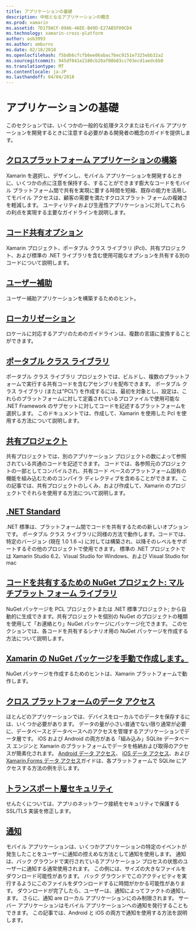 ```yaml
---
title: アプリケーションの基礎
description: 中核となるアプリケーションの概念
ms.prod: xamarin
ms.assetid: 7D179ACF-09A6-46EE-B49D-E27AB5F09CD4
ms.technology: xamarin-cross-platform
author: asb3993
ms.author: amburns
ms.date: 02/18/2018
ms.openlocfilehash: f5bd66cfcfb6ee06abac7bec9151e7325ebb32a2
ms.sourcegitcommit: 945df041e2180cb20af08b83cc703ecd1aedc6b0
ms.translationtype: MT
ms.contentlocale: ja-JP
ms.lasthandoff: 04/04/2018
---
```

# <a name="application-fundamentals"></a>アプリケーションの基礎

このセクションでは、いくつかの一般的な処理タスクまたはモバイル アプリケーションを開発するときに注意する必要がある開発者の概念のガイドを提供します。

##  <a name="building-cross-platform-applicationscross-platformapp-fundamentalsbuilding-cross-platform-applicationsindexmd"></a>[クロスプラットフォーム アプリケーションの構築](~/cross-platform/app-fundamentals/building-cross-platform-applications/index.md)

Xamarin を選択し、デザインし、モバイル アプリケーションを開発するときに、いくつかの点に注意を保持する、することができます膨大なコードをモバイル プラットフォーム間で共有を実現に要する時間を短縮、既存の能力を活用してモバイル アクセスは、顧客の需要を満たすクロスプラット フォームの複雑さを軽減します。&nbsp;ユーティリティおよび生産性アプリケーションに対してこれらの利点を実現する主要なガイドラインを説明します。

## <a name="code-sharing-optionscode-sharingmd"></a>[コード共有オプション](code-sharing.md)

Xamarin プロジェクト、ポータブル クラス ライブラリ (Pcl)、共有プロジェクト、および標準の .NET ライブラリを含む使用可能なオプションを共有する別のコードについて説明します。


## <a name="accessibilityaccessibilitymd"></a>[ユーザー補助](accessibility.md)

ユーザー補助アプリケーションを構築するためのヒント。


## <a name="localizationlocalizationmd"></a>[ローカリゼーション](localization.md)

ロケールに対応するアプリのためのガイドラインは、複数の言語に変換することができます。


##  <a name="portable-class-librariescross-platformapp-fundamentalspclmd"></a>[ポータブル クラス ライブラリ](~/cross-platform/app-fundamentals/pcl.md)

ポータブル クラス ライブラリ プロジェクトでは、ビルドし、複数のプラットフォームで実行する共有コードを含むアセンブリを配布できます。 ポータブル クラス ライブラリ (または"PCL") を作成するには、最初を対象とし、設定は、これらのプラットフォームに対して定義されているプロファイルで使用可能な .NET Framework のサブセットに対してコードを記述するプラットフォームを選択します。 このドキュメントでは、作成して、Xamarin を使用した Pcl を使用する方法について説明します。

##  <a name="shared-projectscross-platformapp-fundamentalsshared-projectsmd"></a>[共有プロジェクト](~/cross-platform/app-fundamentals/shared-projects.md)

共有プロジェクトでは、別のアプリケーション プロジェクトの数によって参照されている共通のコードを記述できます。 コードでは、各参照元のプロジェクトの一部としてコンパイルされ、共有コード ベースのプラットフォーム固有の機能を組み込むためのコンパイラ ディレクティブを含めることができます。 この記事では、共有プロジェクトのしくみ、および作成して、Xamarin のプロジェクトでそれらを使用する方法について説明します。

##  <a name="net-standardcross-platformapp-fundamentalsnet-standardmd"></a>[.NET Standard](~/cross-platform/app-fundamentals/net-standard.md)

.NET 標準は、プラットフォーム間でコードを共有するための新しいオプションです。 ポータブル クラス ライブラリに同様の方法で動作します。コードでは、特定のバージョン (現在 1.0 1.6 ~) に対しては構築され、以降そのレベルをサポートするその他のプロジェクトで使用できます。 標準の .NET プロジェクトでは Xamarin Studio 6.2、Visual Studio for Windows、および Visual Studio for mac

##  <a name="nuget-projects-multiplatform-libraries-for-code-sharingcross-platformapp-fundamentalsnuget-multiplatform-librariesindexmd"></a>[コードを共有するための NuGet プロジェクト: マルチプラット フォーム ライブラリ](~/cross-platform/app-fundamentals/nuget-multiplatform-libraries/index.md)

NuGet パッケージを PCL プロジェクトまたは .NET 標準プロジェクト; から自動的に生成できます。共有プロジェクトを個別の NuGet のプロジェクトの種類を使用して「お連絡とり」NuGet パッケージにパッケージ化できます。 このセクションでは、各コードを共有するシナリオ用の NuGet パッケージを作成する方法について説明します。

##  <a name="manually-creating-nuget-packages-for-xamarincross-platformapp-fundamentalsnuget-manualmd"></a>[Xamarin の NuGet パッケージを手動で作成します。](~/cross-platform/app-fundamentals/nuget-manual.md)

NuGet パッケージを作成するためのヒントは、Xamarin プラットフォームで動作します。

##  <a name="cross-platform-data-accessxamarin-formsdata-cloudindexmd"></a>[クロス プラットフォームのデータ アクセス](~/xamarin-forms/data-cloud/index.md)

ほとんどのアプリケーションでは、デバイスをローカルでのデータを保存するには、いくつか必要があります。 データの量が小さい普通でない限り通常が必要に、データベースとデータベースへのアクセスを管理するアプリケーションでデータ層です。 iOS および Android の両方がある「組み込み」SQLite データベース エンジンと Xamarin のプラットフォームでデータを格納および取得のアクセスが簡素化されます。 [Android データ アクセス](~/android/data-cloud/data-access/index.md)、 [iOS データ アクセス](~/ios/data-cloud/data/index.md)、および[Xamarin.Forms データ アクセス](~/xamarin-forms/data-cloud/index.md)ガイドは、各プラットフォームで SQLite にアクセスする方法の例を示します。


##  <a name="transport-layer-securitytransport-layer-securitymd"></a>[トランスポート層セキュリティ](transport-layer-security.md)

せんたくについては、アプリのネットワーク接続をセキュリティで保護する SSL/TLS 実装を修正します。


##  <a name="notificationsxamarin-formsdata-cloudpush-notificationsindexmd"></a>[通知](~/xamarin-forms/data-cloud/push-notifications/index.md)

モバイル アプリケーションは、いくつかアプリケーションの特定のイベントが発生したことをユーザーに通知の控えめな方法として通知を使用します。 通知は、バック グラウンドで実行されているアプリケーション プロセスの状態のユーザーに通知する通常使用されます。 この例には、サイズの大きなファイルをダウンロード可能性があります。 バック グラウンドでこのアクティビティを実行するようにこのファイルをダウンロードするに時間がかかる可能性があります。 ダウンロードが完了したら、ユーザーは、通知によってファクトの通知します。
さらに、通知 are ローカル アプリケーションにのみ制限されます。 サーバー アプリケーションはモバイル アプリケーションへの通知を発行することもできます。 この記事では、Android と iOS の両方で通知を使用する方法を説明します。
